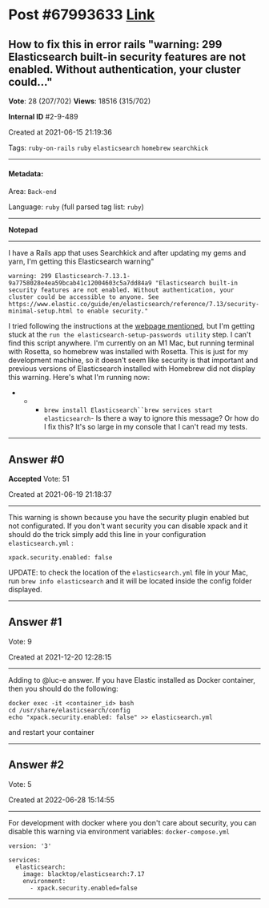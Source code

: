 
# Post \#67993633 [Link](https://stackoverflow.com/questions/67993633/)

## How to fix this in error rails "warning: 299 Elasticsearch built-in security features are not enabled. Without authentication, your cluster could..."

**Vote**: 28 (207/702) **Views**: 18516 (315/702) 

**Internal ID** \#2-9-489

Created at 2021-06-15 21:19:36

Tags: `ruby-on-rails` `ruby` `elasticsearch` `homebrew` `searchkick`

----------

#### Metadata:

Area: `Back-end`

Language: `ruby` (full parsed tag list: `ruby`)

----------

**Notepad**


----------

I have a Rails app that uses Searchkick and after updating my gems and yarn, I'm getting this Elasticsearch warning"
```
warning: 299 Elasticsearch-7.13.1-9a7758028e4ea59bcab41c12004603c5a7dd84a9 "Elasticsearch built-in security features are not enabled. Without authentication, your cluster could be accessible to anyone. See https://www.elastic.co/guide/en/elasticsearch/reference/7.13/security-minimal-setup.html to enable security."
```

I tried following the instructions at the [webpage mentioned](https://www.elastic.co/guide/en/elasticsearch/reference/7.13/security-minimal-setup.html), but I'm getting stuck at the `run the elasticsearch-setup-passwords utility` step. I can't find this script anywhere.
I'm currently on an M1 Mac, but running terminal with Rosetta, so homebrew was installed with Rosetta.
This is just for my development machine, so it doesn't seem like security is that important and previous versions of Elasticsearch installed with Homebrew did not display this warning.
Here's what I'm running now:
- - - `brew install Elasticsearch``brew services start elasticsearch`- 
Is there a way to ignore this message? Or how do I fix this? It's so large in my console that I can't read my tests.


----------
        
## Answer \#0

**Accepted** Vote: 51

Created at 2021-06-19 21:18:37

------------

This warning is shown because you have the security plugin enabled but not configurated.
If you don't want security you can disable xpack and it should do the trick
simply add this line in your configuration `elasticsearch.yml`  :
```
xpack.security.enabled: false
```

UPDATE: to check the location of the `elasticsearch.yml` file in your Mac, run `brew info elasticsearch` and it will be located inside the config folder displayed.


------------
    
    
## Answer \#1

 Vote: 9

Created at 2021-12-20 12:28:15

------------

Adding to @luc-e answer. If you have Elastic installed as Docker container, then you should do the following:
```
docker exec -it <container_id> bash
cd /usr/share/elasticsearch/config
echo "xpack.security.enabled: false" >> elasticsearch.yml
```

and restart your container


------------
    
    
## Answer \#2

 Vote: 5

Created at 2022-06-28 15:14:55

------------

For development with docker where you don't care about security, you can disable this warning via environment variables:
`docker-compose.yml`
```
version: '3'

services:
  elasticsearch:
    image: blacktop/elasticsearch:7.17
    environment:
      - xpack.security.enabled=false
```



------------
    
    